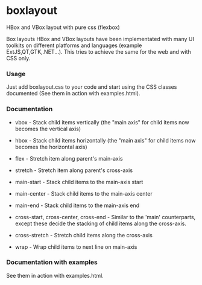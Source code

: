 # boxlayout
HBox and VBox layout with pure css (flexbox)

Box layouts HBox and VBox layouts have been implementated with many UI toolkits on different platforms and languages (example ExtJS,QT,GTK,.NET...).
This tries to achieve the same for the web and with CSS only.

### Usage

Just add boxlayout.css to your code and start using the CSS classes documented (See them in action with examples.html).

### Documentation

- vbox - Stack child items vertically (the "main axis" for child items now becomes the vertical axis)
- hbox - Stack child items horizontally (the "main axis" for child items now becomes the horizontal axis)
- flex - Stretch item along parent's main-axis
- stretch - Stretch item along parent's cross-axis


- main-start - Stack child items to the main-axis start
- main-center - Stack child items to the main-axis center
- main-end - Stack child items to the main-axis end
- cross-start, cross-center, cross-end - Similar to the 'main' counterparts, except these decide the stacking of child items along the cross-axis.


- cross-stretch - Stretch child items along the cross-axis
- wrap - Wrap child items to next line on main-axis


### Documentation with examples
See them in action with examples.html.
